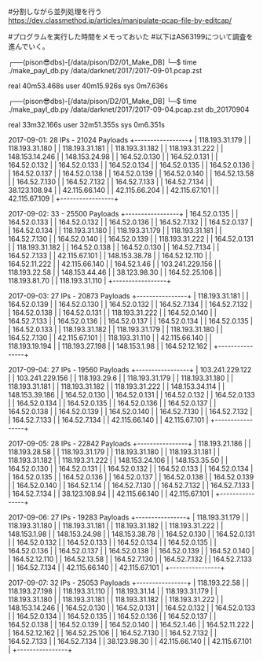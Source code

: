 #分割しながら並列処理を行う
https://dev.classmethod.jp/articles/manipulate-pcap-file-by-editcap/

#プログラムを実行した時間をメモっておいた
#以下はAS63199について調査を進んでいく。

┌──(pison😎dbs)-[/data/pison/D2/01_Make_DB]
└─$ time ./make_payl_db.py /data/darknet/2017/2017-09-01.pcap.zst

real	40m53.468s
user	40m15.926s
sys	    0m7.636s

┌──(pison😎dbs)-[/data/pison/D2/01_Make_DB]
└─$ time ./make_payl_db.py /data/darknet/2017/2017-09-04.pcap.zst db_20170904

real	33m32.166s
user	32m51.355s
sys	    0m6.351s


2017-09-01: 28 IPs - 21024 Payloads
+-----------------+
| 118.193.31.179 |
| 118.193.31.180 |
| 118.193.31.181 |
| 118.193.31.182 |
| 118.193.31.222 |
| 148.153.14.246 |
| 148.153.24.98  |
| 164.52.0.130   |
| 164.52.0.131   |
| 164.52.0.132   |
| 164.52.0.133   |
| 164.52.0.134   |
| 164.52.0.135   |
| 164.52.0.136   |
| 164.52.0.137   |
| 164.52.0.138   |
| 164.52.0.139   |
| 164.52.0.140   |
| 164.52.13.58   |
| 164.52.7.130   |
| 164.52.7.132   |
| 164.52.7.133   |
| 164.52.7.134   |
| 38.123.108.94  |
| 42.115.66.140  |
| 42.115.66.204  |
| 42.115.67.101  |
| 42.115.67.109  |
+-----------------+

2017-09-02: 33 - 25500 Payloads
+-----------------+
| 164.52.0.135    |
| 164.52.0.133    |
| 164.52.0.132    |
| 164.52.0.136    |
| 164.52.7.132    |
| 164.52.0.137    |
| 164.52.0.134    |
| 118.193.31.180  |
| 118.193.31.179  |
| 118.193.31.181  |
| 164.52.7.130    |
| 164.52.0.140    |
| 164.52.0.139    |
| 118.193.31.222  |
| 164.52.0.131    |
| 118.193.31.182  |
| 164.52.0.138    |
| 164.52.0.130    |
| 164.52.7.134    |
| 164.52.7.133    |
| 42.115.67.101   |
| 148.153.38.78   |
| 164.52.12.110   |
| 164.52.11.222   |
| 42.115.66.140   |
| 164.52.1.46     |
| 103.241.229.156 |
| 118.193.22.58   |
| 148.153.44.46   |
| 38.123.98.30    |
| 164.52.25.106   |
| 118.193.81.70   |
| 118.193.31.110  |
+-----------------+

2017-09-03: 27 IPs - 20873 Payloads
+----------------+
| 118.193.31.181 |
| 164.52.0.139   |
| 164.52.0.130   |
| 164.52.0.132   |
| 164.52.7.134   |
| 164.52.7.132   |
| 164.52.0.138   |
| 164.52.0.131   |
| 118.193.31.222 |
| 164.52.0.140   |
| 164.52.7.133   |
| 164.52.0.136   |
| 164.52.0.137   |
| 164.52.0.134   |
| 164.52.0.135   |
| 164.52.0.133   |
| 118.193.31.182 |
| 118.193.31.179 |
| 118.193.31.180 |
| 164.52.7.130   |
| 42.115.67.101  |
| 118.193.31.110 |
| 42.115.66.140  |
| 118.193.19.194 |
| 118.193.27.198 |
| 148.153.1.98   |
| 164.52.12.162  |
+----------------+

2017-09-04: 27 IPs - 19560 Payloads 
+-----------------+
| 103.241.229.122 |
| 103.241.229.156 |
| 118.193.29.6    |
| 118.193.31.179  |
| 118.193.31.180  |
| 118.193.31.181  |
| 118.193.31.182  |
| 118.193.31.222  |
| 148.153.34.114  |
| 148.153.39.186  |
| 164.52.0.130    |
| 164.52.0.131    |
| 164.52.0.132    |
| 164.52.0.133    |
| 164.52.0.134    |
| 164.52.0.135    |
| 164.52.0.136    |
| 164.52.0.137    |
| 164.52.0.138    |
| 164.52.0.139    |
| 164.52.0.140    |
| 164.52.7.130    |
| 164.52.7.132    |
| 164.52.7.133    |
| 164.52.7.134    |
| 42.115.66.140   |
| 42.115.67.101   |
+-----------------+

2017-09-05: 28 IPs - 22842 Payloads
+----------------+
| 118.193.21.186 |
| 118.193.28.58  |
| 118.193.31.179 |
| 118.193.31.180 |
| 118.193.31.181 |
| 118.193.31.182 |
| 118.193.31.222 |
| 148.153.24.106 |
| 148.153.35.50  |
| 164.52.0.130   |
| 164.52.0.131   |
| 164.52.0.132   |
| 164.52.0.133   |
| 164.52.0.134   |
| 164.52.0.135   |
| 164.52.0.136   |
| 164.52.0.137   |
| 164.52.0.138   |
| 164.52.0.139   |
| 164.52.0.140   |
| 164.52.1.14    |
| 164.52.7.130   |
| 164.52.7.132   |
| 164.52.7.133   |
| 164.52.7.134   |
| 38.123.108.94  |
| 42.115.66.140  |
| 42.115.67.101  |
+----------------+

2017-09-06: 27 IPs - 19283 Payloads
+----------------+
| 118.193.31.179 |
| 118.193.31.180 |
| 118.193.31.181 |
| 118.193.31.182 |
| 118.193.31.222 |
| 148.153.1.98   |
| 148.153.24.98  |
| 148.153.38.78  |
| 164.52.0.130   |
| 164.52.0.131   |
| 164.52.0.132   |
| 164.52.0.133   |
| 164.52.0.134   |
| 164.52.0.135   |
| 164.52.0.136   |
| 164.52.0.137   |
| 164.52.0.138   |
| 164.52.0.139   |
| 164.52.0.140   |
| 164.52.12.110  |
| 164.52.13.58   |
| 164.52.7.130   |
| 164.52.7.132   |
| 164.52.7.133   |
| 164.52.7.134   |
| 42.115.66.140  |
| 42.115.67.101  |
+----------------+

2017-09-07: 32 IPs - 25053 Payloads
+----------------+
| 118.193.22.58  |
| 118.193.27.198 |
| 118.193.31.110 |
| 118.193.31.14  |
| 118.193.31.179 |
| 118.193.31.180 |
| 118.193.31.181 |
| 118.193.31.182 |
| 118.193.31.222 |
| 148.153.14.246 |
| 164.52.0.130   |
| 164.52.0.131   |
| 164.52.0.132   |
| 164.52.0.133   |
| 164.52.0.134   |
| 164.52.0.135   |
| 164.52.0.136   |
| 164.52.0.137   |
| 164.52.0.138   |
| 164.52.0.139   |
| 164.52.0.140   |
| 164.52.1.46    |
| 164.52.11.222  |
| 164.52.12.162  |
| 164.52.25.106  |
| 164.52.7.130   |
| 164.52.7.132   |
| 164.52.7.133   |
| 164.52.7.134   |
| 38.123.98.30   |
| 42.115.66.140  |
| 42.115.67.101  |
+----------------+
